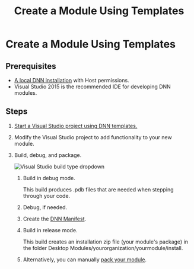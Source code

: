 ﻿---
uid: create-module-using-templates
topic: create-module-using-templates
locale: en
title: Create a Module Using Templates
dnneditions: DNN Platform,Evoq Content,Evoq Engage
dnnversion: 09.02.00
parent-topic: developers-creating-modules-overview
previous-topic: use-module-creator
next-topic: start-vs-project-with-templates
related-topics: mvc-module-development,spa-module-development,providers
links: ["[DNN API Reference](https://www.dnnsoftware.com/dnn-api/)","[DNN Wiki: Module Development](https://www.dnnsoftware.com/wiki/module-development)","[DNN Community Blog: Module Development series by Clinton Patterson](https://www.dnnsoftware.com/community-blog/cid/155064/module-development-for-non-developers-skinners-dnn-beginners--blog-series-intro)","[Using the new Module Development Templates for DotNetNuke 7 by Chris Hammond](https://www.chrishammond.com/blog/itemid/2616/using-the-new-module-development-templates-for-dot)"]
---

# Create a Module Using Templates

## Prerequisites

*   [A local DNN installation](xref:set-up-dnn) with Host permissions.
*   Visual Studio 2015 is the recommended IDE for developing DNN modules.

## Steps

1.  [Start a Visual Studio project using DNN templates.](xref:start-vs-project-with-templates)
2.  Modify the Visual Studio project to add functionality to your new module.
3.  Build, debug, and package.



    ![Visual Studio build type dropdown](/images/scr-VS2015DebugReleaseBuildOptions.png)



    1.  Build in debug mode.

        This build produces .pdb files that are needed when stepping through your code.

    2.  Debug, if needed.
    3.  Create the [DNN Manifest](xref:dnn-manifest-schema).
    4.  Build in release mode.

        This build creates an installation zip file (your module's package) in the folder Desktop Modules/yourorganization/yourmodule/install.

    5.  Alternatively, you can manually [pack your module](xref:developers-pack-extension).
